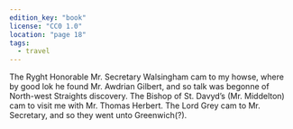 ```yaml
---
edition_key: "book"
license: "CC0 1.0"
location: "page 18"
tags:
  - travel
---
```

The Ryght Honorable Mr. Secretary Walsingham cam to my
howse, where by good lok he found Mr. Awdrian Gilbert, and so
talk was begonne of North-west Straights discovery. The Bishop
of St. Davyd’s (Mr. Middelton) cam to visit me with Mr. Thomas
Herbert. The Lord Grey cam to Mr. Secretary, and so they went
unto Greenwich(?).
